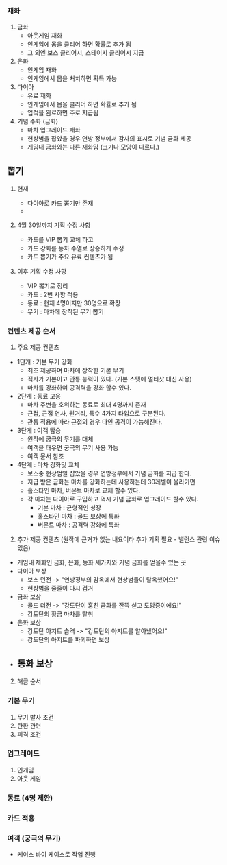 ### 재화
1) 금화
    - 아웃게임 재화
    - 인게임에 몹을 클리어 하면 확률로 추가 됨
    - 그 외엔 보스 클리어시, 스테이지 클리어시 지급
2) 은화
    - 인게임 재화 
    - 인게임에서 몹을 처치하면 획득 가능
4) 다이아
    - 유료 재화
    - 인게임에서 몹을 클리어 하면 확률로 추가 됨
    - 업적을 완료하면 주로 지급됨
4) 기념 주화 (금화)
    - 마차 업그레이드 재화 
    - 현상범을 잡았을 경우 연방 정부에서 감사의 표시로 기념 금화 제공
    - 게임내 금화와는 다른 재화임 (크기나 모양이 다르다.)

## 뽑기
1) 현재 
    - 다이아로 카드 뽑기만 존재
    -  
2) 4월 30일까지 기획 수정 사항
    - 카드를 VIP 뽑기 교체 하고 
    - 카드 강화를 등차 수열로 상승하게 수정
    - 카드 뽑기가 주요 유료 컨텐츠가 됨
     
3) 이후 기획 수정 사항
    - VIP 뽑기로 정리
    - 카드 : 2번 사항 적용 
    - 동료 : 현재 4명이지만 30명으로 확장
    - 무기 : 마차에 장착된 무기 뽑기
     

### 컨텐츠 제공 순서
1) 주요 제공 컨텐츠
 - 1단걔 : 기본 무기 강화
   - 최초 제공하며 마차에 장착한 기본 무기
   - 직사가 기본이고 관통 능력이 있다. (기본 스탯에 멀티샷 대신 사용)
   - 마차를 강화하여 공격력을 강화 할수 있다. 
 - 2단계 : 동료 고용
   - 마차 주변을 호위하는 동료로 최대 4명까지 존재
   - 근접, 근접 연사, 원거리, 특수 4가지 타입으로 구분된다.
   - 관통 적용에 따라 근접의 경우 다인 공격이 가능해진다. 
 - 3단계 : 여객 탑승
   - 원작에 궁극의 무기를 대체 
   - 여객을 태우면 궁극의 무기 사용 가능
   - 여객 문서 참조
 - 4단계 : 마차 강화및 교체
   - 보스중 현상범일 잡았을 경우 연방정부에서 기념 금화를 지급 한다.
   - 지급 받은 금화는 마차를 강화하는데 사용하는데 30레벨이 올라가면 
   - 홀스타인 마차, 버몬트 마차로 교체 할수 있다.
   - 각 마차는 다이아로 구입하고 역시 기념 금화로 업그레이드 할수 있다. 
     - 기본 마차 : 균형적인 성장
     - 홀스타인 마차 : 골드 보상에 특화
     - 버몬트 마차 : 공격력 강화에 특화 

2) 추가 제공 컨텐츠 (원작에 근거가 없는 내요이라 추가 기획 필요 - 밸런스 관련 이슈 있음)
 - 게임내 제화인 금화, 은화, 동화 세가지와 기념 금화를 얻을수 있는 곳
 - 다이아 보상 
   - 보스 던전 -> "연방정부의 감옥에서 현상범들이 탈옥했어요!" 
   - 현상범을 줄줄이 다시 검거
 - 금화 보상
   - 골드 더전 -> "강도단이 훔친 금화를 잔뜩 싣고 도망중이에요!"
   - 강도단의 황금 마차를 탈취  
 - 은화 보상
   - 강도단 아지트 습격 -> "강도단의 아지트를 알아냈어요!"
   - 강도단의 아지트를 파괴하면 보상
 - 동화 보상
   -  


2) 해금 순서

### 기본 무기
1) 무기 발사 조건
2) 탄환 관련
3) 피격 조건
 
### 업그레이드
1) 인게임
2) 아웃 게임

### 동료 (4명 제한)

### 카드 적용

### 여객 (궁극의 무기)
- 케이스 바이 케이스로 작업 진행 
